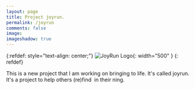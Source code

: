 ```yaml
---
layout: page
title: Project joyrun.
permalink: /joyrun
comments: false
image: 
imageshadow: true
---
```


{:refdef: style="text-align: center;"}
![JoyRun Logo](assets/images/joyrun_logo_new.png){: width="500" }
{: refdef}


This is a new project that I am working on bringing to life. It's called joyrun. It's a project to help others (re)find <span>
  <img src="{{ site.baseurl }}/assets/images/joy_logo_new.png" alt="" class="inline-logo-joy">
  in their
  <img src="{{ site.baseurl }}/assets/images/run_logo_new.png" alt="" class="inline-logo-run">ning.
</span>




